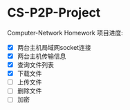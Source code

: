# CS-P2P-Project
Computer-Network Homework
项目进度:
- [x] 两台主机局域网socket连接
- [x] 两台主机传输信息
- [x] 查询文件列表
- [x] 下载文件
- [ ] 上传文件
- [ ] 删除文件
- [ ] 加密